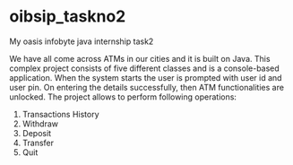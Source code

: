 # oibsip_taskno2
My oasis infobyte java internship task2
﻿

We have all come across ATMs in our cities and it is built on Java. This complex project consists of five different classes and is a console-based application. When the system starts the user is prompted with user id and user pin. On entering the details successfully, then ATM functionalities are unlocked. The project allows to perform following operations:
1. Transactions History
2. Withdraw
3. Deposit
4. Transfer
5. Quit
